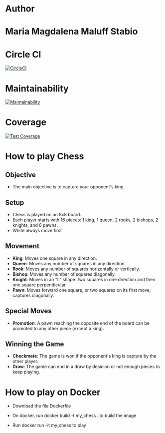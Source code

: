 # Author

# Maria Magdalena Maluff Stabio

# Circle CI

[![CircleCI](https://dl.circleci.com/status-badge/img/gh/um-computacion-tm/ajedrez-2024-MaguiMaluff/tree/main.svg?style=svg)](https://dl.circleci.com/status-badge/redirect/gh/um-computacion-tm/ajedrez-2024-MaguiMaluff/tree/main)

# Maintainability

[![Maintainability](https://api.codeclimate.com/v1/badges/b59b127437142b0adc83/maintainability)](https://codeclimate.com/github/um-computacion-tm/ajedrez-2024-MaguiMaluff/maintainability)

# Coverage

[![Test Coverage](https://api.codeclimate.com/v1/badges/b59b127437142b0adc83/test_coverage)](https://codeclimate.com/github/um-computacion-tm/ajedrez-2024-MaguiMaluff/test_coverage)

# How to play Chess

## Objective
- The main objective is to capture your opponent's king.

## Setup
- Chess is played on an 8x8 board.
- Each player starts with 16 pieces: 1 king, 1 queen, 2 rooks, 2 bishops, 2 knights, and 8 pawns.
- White always move first

## Movement
- **King**: Moves one square in any direction.
- **Queen**: Moves any number of squares in any direction.
- **Rook**: Moves any number of squares horizontally or vertically.
- **Bishop**: Moves any number of squares diagonally.
- **Knight**: Moves in an "L" shape: two squares in one direction and then one square perpendicular.
- **Pawn**: Moves forward one square, or two squares on its first move; captures diagonally.

## Special Moves
- **Promotion**: A pawn reaching the opposite end of the board can be promoted to any other piece (except a king).

## Winning the Game
- **Checkmate**: The game is won if the opponent's king is capture by the other player.
- **Draw**: The game can end in a draw by desicion or not enough pieces to keep playing.

# How to play on Docker

- Download the file Dockerfile

- On docker, run docker build -t my_chess . to build the image

- Run docker run -it my_chess to play